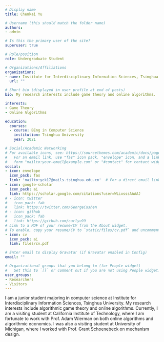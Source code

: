 ```yaml
---
# Display name
title: Chenkai Yu

# Username (this should match the folder name)
authors:
- admin

# Is this the primary user of the site?
superuser: true

# Role/position
role: Undergraduate Student

# Organizations/Affiliations
organizations:
- name: Institute for Interdisciplinary Information Sciences, Tsinghua University
  url: ""

# Short bio (displayed in user profile at end of posts)
bio: My research interests include game theory and online algorithms.

interests:
- Game Theory
- Online Algorithms

education:
  courses:
  - course: BEng in Computer Science
    institution: Tsinghua University
    year: 2021

# Social/Academic Networking
# For available icons, see: https://sourcethemes.com/academic/docs/page-builder/#icons
#   For an email link, use "fas" icon pack, "envelope" icon, and a link in the
#   form "mailto:your-email@example.com" or "#contact" for contact widget.
social:
- icon: envelope
  icon_pack: fas
  link: 'mailto:yck17@mails.tsinghua.edu.cn'  # For a direct email link, use "mailto:test@example.org".
- icon: google-scholar
  icon_pack: ai
  link: https://scholar.google.com/citations?user=WLixsssAAAAJ
# - icon: twitter
#   icon_pack: fab
#   link: https://twitter.com/GeorgeCushen
# - icon: github
#   icon_pack: fab
#   link: https://github.com/carlyu99
# Link to a PDF of your resume/CV from the About widget.
# To enable, copy your resume/CV to `static/files/cv.pdf` and uncomment the lines below.
- icon: cv
  icon_pack: ai
  link: files/cv.pdf

# Enter email to display Gravatar (if Gravatar enabled in Config)
email: ""

# Organizational groups that you belong to (for People widget)
#   Set this to `[]` or comment out if you are not using People widget.
user_groups:
- Researchers
- Visitors
---
```


I am a junior student majoring in computer science at Institute for Interdisciplinary Information Sciences, Tsinghua University. My research interests include algorithmic game theory and online algorithms. Currently, I am a visiting student at California Institute of Technology, where I am fortunate to work with Prof. Adam Wierman on both online algorithms and algorithmic economics. I was also a visiting student at University of Michigan, where I worked with Prof. Grant Schoenebeck on mechanism design.
